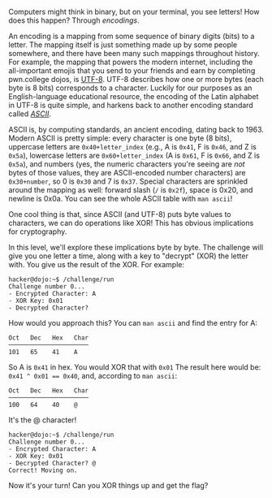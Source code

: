 Computers might think in binary, but on your terminal, you see letters!
How does this happen?
Through _encodings_.

An encoding is a mapping from some sequence of binary digits (bits) to a letter.
The mapping itself is just something made up by some people somewhere, and there have been many such mappings throughout history.
For example, the mapping that powers the modern internet, including the all-important emojis that you send to your friends and earn by completing pwn.college dojos, is [UTF-8](https://en.wikipedia.org/wiki/UTF-8).
UTF-8 describes how one or more bytes (each byte is 8 bits) corresponds to a character.
Luckily for our purposes as an English-language educational resource, the encoding of the Latin alphabet in UTF-8 is quite simple, and harkens back to another encoding standard called [_ASCII_](https://en.wikipedia.org/wiki/ASCII).

ASCII is, by computing standards, an ancient encoding, dating back to 1963.
Modern ASCII is pretty simple: every character is one byte (8 bits), uppercase letters are `0x40+letter_index` (e.g., A is `0x41`, F is `0x46`, and Z is `0x5a`), lowercase letters are `0x60+letter_index` (A is `0x61`, F is `0x66`, and Z is `0x5a`), and numbers (yes, the numeric characters you're seeing are _not_ bytes of those values, they are ASCII-encoded number characters) are `0x30+number`, so 0 is `0x30` and 7 is `0x37`.
Special characters are sprinkled around the mapping as well: forward slash (`/` is `0x2f`), space is 0x20, and newline is 0x0a.
You can see the whole ASCII table with `man ascii`!

One cool thing is that, since ASCII (and UTF-8) puts byte values to characters, we can do operations like XOR!
This has obvious implications for cryptography.

In this level, we'll explore these implications byte by byte.
The challenge will give you one letter a time, along with a key to "decrypt" (XOR) the letter with.
You give us the result of the XOR.
For example:

```console
hacker@dojo:~$ /challenge/run
Challenge number 0...
- Encrypted Character: A
- XOR Key: 0x01
- Decrypted Character?
```

How would you approach this?
You can `man ascii` and find the entry for A:

```none
Oct   Dec   Hex   Char
──────────────────────
101   65    41    A
```

So A is `0x41` in hex.
You would XOR that with `0x01`
The result here would be: `0x41 ^ 0x01 == 0x40`, and, according to `man ascii`:

```none
Oct   Dec   Hex   Char
──────────────────────
100   64    40    @
```

It's the @ character!

```console
hacker@dojo:~$ /challenge/run
Challenge number 0...
- Encrypted Character: A
- XOR Key: 0x01
- Decrypted Character? @
Correct! Moving on.
```

Now it's your turn!
Can you XOR things up and get the flag?
